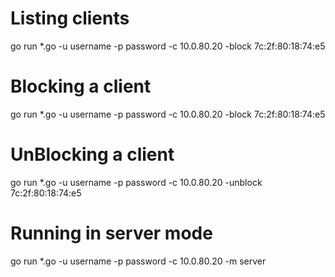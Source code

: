 
# Listing clients
go run *.go -u username -p password -c 10.0.80.20 -block 7c:2f:80:18:74:e5

# Blocking a client
go run *.go -u username -p password -c 10.0.80.20 -block 7c:2f:80:18:74:e5

# UnBlocking a client
go run *.go -u username -p password -c 10.0.80.20 -unblock 7c:2f:80:18:74:e5

# Running in server mode

go run *.go -u username -p password -c 10.0.80.20 -m server